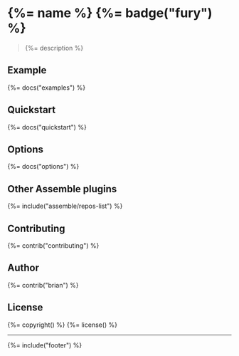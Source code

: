 # {%= name %} {%= badge("fury") %}

> {%= description %}

## Example
{%= docs("examples") %}

## Quickstart
{%= docs("quickstart") %}

## Options
{%= docs("options") %}

## Other Assemble plugins
{%= include("assemble/repos-list") %}

## Contributing
{%= contrib("contributing") %}

## Author
{%= contrib("brian") %}

## License
{%= copyright() %}
{%= license() %}

***

{%= include("footer") %}